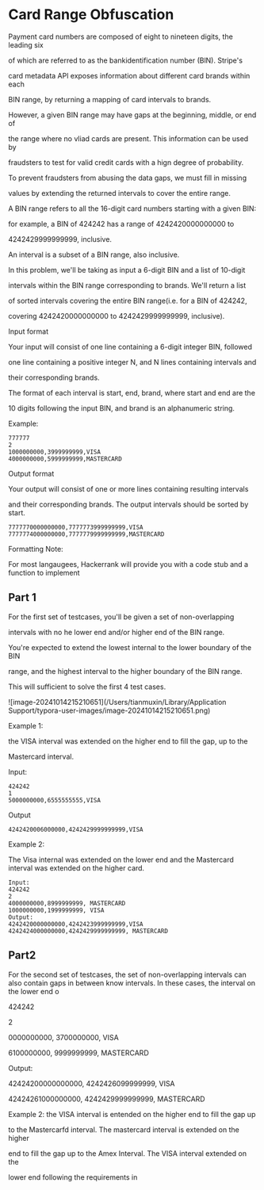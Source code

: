 # Card Range Obfuscation

Payment card numbers are composed of eight to nineteen digits, the leading six

of which are referred to as the bankidentification number (BlN). Stripe's 

card metadata APl exposes information about different card brands within each 

BIN range, by returning a mapping of card intervals to brands.

However, a given BIN range may have gaps at the beginning, middle, or end of

the range where no vliad cards are present. This information can be used by

fraudsters to test for valid credit cards with a hign degree of probability.

To prevent fraudsters from abusing the data gaps, we must fill in missing  

values by extending the returned intervals to cover the entire range.

A BIN range refers to all the 16-digit card numbers starting with a given BIN:

for example, a BIN of 424242 has a range of 4242420000000000 to 

4242429999999999, inclusive.

An interval is a subset of a BIN range, also inclusive.

In this problem, we'll be taking as input a 6-digit BIN and a list of 10-digit

intervals within the BIN range corresponding to brands. We'll return a list

of sorted intervals covering the entire BIN range(i.e. for a BIN of 424242,

covering 4242420000000000 to 4242429999999999, inclusive).

Input format

Your input will consist of one line containing a 6-digit integer BIN, followed

one line containing a positive integer N, and N lines containing intervals and

their corresponding brands. 

The format of each interval is start, end, brand, where start and end are the

10 digits following the input BIN, and brand is an alphanumeric string.

Example:

```
777777
2
1000000000,3999999999,VISA
4000000000,5999999999,MASTERCARD
```

Output format

Your output will consist of one or more lines containing resulting intervals

and their corresponding brands. The output intervals should be sorted by start.

``````
7777770000000000,7777773999999999,VISA
7777774000000000,7777779999999999,MASTERCARD
``````

Formatting Note:

For most langaugees, Hackerrank will provide you with a code stub and a function to implement



## Part 1

For the first set of testcases, you'll be given a set of non-overlapping

intervals with no he lower end and/or higher end of the BIN range.

You're expected to extend the lowest internal to the lower boundary of the BIN

range, and the highest interval to the higher boundary of the BIN range.

This will sufficient to solve the first 4 test cases.

![image-20241014215210651](/Users/tianmuxin/Library/Application Support/typora-user-images/image-20241014215210651.png)

Example 1:

the VISA interval was extended on the higher end to fill the gap, up to the

Mastercard interval.

Input:

```
424242
1
5000000000,6555555555,VISA
```

Output

``````
4242420006000000,4242429999999999,VISA
``````

Example 2:

The Visa internal was extended on the lower end and the Mastercard interval was extended on the higher card.

``````
Input:
424242
2
4000000000,8999999999, MASTERCARD
1000000000,1999999999, VISA
Output:
4242420000000000,4242423999999999,VISA
4242424000000000,4242429999999999, MASTERCARD
``````



## Part2

For the second set of testcases, the set of non-overlapping intervals can also contain gaps in between know intervals. In these cases, the interval on the lower end o











424242

2

0000000000, 3700000000, VISA

6100000000, 9999999999, MASTERCARD

Output:

42424200000000000, 4242426099999999, VISA

42424261000000000, 4242429999999999, MASTERCARD

Example 2: the VISA interval is entended on the higher end to fill the gap up

to the Mastercarfd interval. The mastercard interval is extended on the higher

end to fill the gap up to the Amex Interval. The VISA interval extended on the

lower end following the requirements in 